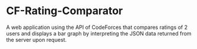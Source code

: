 # CF-Rating-Comparator
A web application using the API of CodeForces that compares ratings of 2 users and displays a bar graph by interpreting the JSON data returned from the server upon request. 
